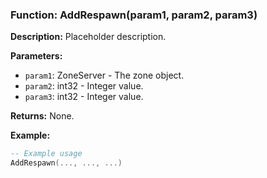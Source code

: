 ### Function: AddRespawn(param1, param2, param3)

**Description:**
Placeholder description.

**Parameters:**
- `param1`: ZoneServer - The zone object.
- `param2`: int32 - Integer value.
- `param3`: int32 - Integer value.

**Returns:** None.

**Example:**

```lua
-- Example usage
AddRespawn(..., ..., ...)
```

